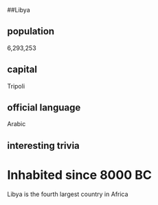 ##Libya
## population
6,293,253

## capital
Tripoli
 
## official language
Arabic

## interesting trivia
Inhabited since 8000 BC
=======
Libya is the fourth largest country in Africa

